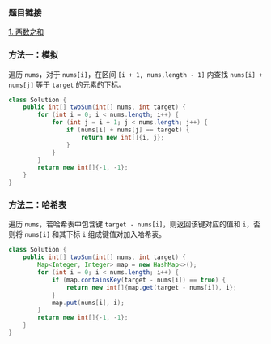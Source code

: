 ### 题目链接
[1. 两数之和](https://leetcode.cn/problems/two-sum)

### 方法一：模拟
遍历 `nums`，对于 `nums[i]`，在区间 `[i + 1, nums,length - 1]` 内查找 `nums[i] + nums[j]` 等于 `target` 的元素的下标。

```Java
class Solution {
    public int[] twoSum(int[] nums, int target) {
        for (int i = 0; i < nums.length; i++) {
            for (int j = i + 1; j < nums.length; j++) {
                if (nums[i] + nums[j] == target) {
                    return new int[]{i, j};
                }
            }
        }
        return new int[]{-1, -1};
    }
}
```

### 方法二：哈希表
遍历 `nums`，若哈希表中包含键 `target - nums[i]`，则返回该键对应的值和 `i`，否则将 `nums[i]` 和其下标 `i` 组成键值对加入哈希表。

```Java
class Solution {
    public int[] twoSum(int[] nums, int target) {
        Map<Integer, Integer> map = new HashMap<>();
        for (int i = 0; i < nums.length; i++) {
            if (map.containsKey(target - nums[i]) == true) {
                return new int[]{map.get(target - nums[i]), i};
            }
            map.put(nums[i], i);
        }
        return new int[]{-1, -1};
    }
}
```